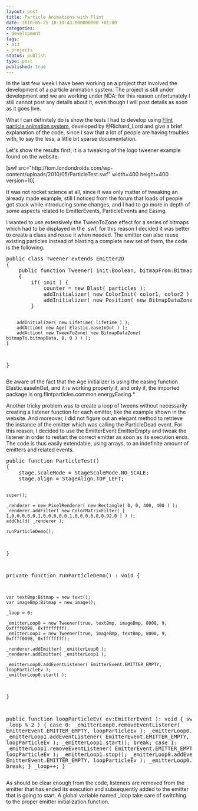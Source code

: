 ```yaml
---
layout: post
title: Particle Animations with Flint
date: 2010-05-25 18:10:43.000000000 +01:00
categories:
- development
tags:
- as3
- projects
status: publish
type: post
published: true
---
```

<p>In the last few week I have been working on a project that involved the development of a particle animation system. The project is still under development and we are working under NDA: for this reason unfortunately I still cannot post any details about it, even though I will post details as soon as it goes live.</p>
<p>What I can definitely do is show the tests I had to develop using <a href="http://flintparticles.org/">Flint particle animation system</a>, developed by @Richard_Lord and give a brief explanation of the code, since I saw that a lot of people are having troubles with, to say the less, a little bit sparse documentation.</p>
<p>Let's show the results first, it is a tweaking of the logo tweener example found on the website.</p>
<p>[swf src="http://tom.londondroids.com/wp-content/uploads/2010/05/ParticleTest.swf" width=400 height=400 version=10]</p>
<p><!--more-->It was not rocket science at all, since it was only matter of tweaking an already made example, still I noticed from the forum that loads of people got stuck while introducing some changes, and I had to go more in depth of some aspects related to EmitterEvents, ParticleEvents and Easing.</p>
<p>I wanted to use extensively the TweenToZone effect for a series of bitmaps which had to be displayed in the .swf, for this reason I decided it was better to create a class and reuse it when needed. The emitter can also reuse existing particles instead of blasting a complete new set of them, the code is the following.</p>
<pre class="brush:as3">public class Tweener extends Emitter2D
{
    public function Tweener( init:Boolean, bitmapFrom:Bitmap, bitmapTo:Bitmap, particles:uint, lifetime:uint, color1:uint, color2:uint )
    {
        if( init ) {
            counter = new Blast( particles );
            addInitializer( new ColorInit( color1, color2 ) );
            addInitializer( new Position( new BitmapDataZone( bitmapFrom.bitmapData, 0, 0 ) ) );
        }

        addInitializer( new Lifetime( lifetime ) );
        addAction( new Age( Elastic.easeInOut ) );
        addAction( new TweenToZone( new BitmapDataZone( bitmapTo.bitmapData, 0, 0 ) ) );
    }
}</pre>
<p>Be aware of the fact that the Age initializer is using the easing function Elastic.easeInOut, and it is working properly if, and only if, the imported package is org.flintparticles.common.energyEasing.*</p>
<p>Another tricky problem was to create a loop of tweens without necessarily creating a listener function for each emitter, like the example shown in the website. And moreover, I did not figure out an elegant method to retrieve the instance of the emitter which was calling the ParticleDead event. For this reason, I decided to use the EmitterEvent EmitterEmpty and tweak the listener in order to restart the correct emitter as soon as its execution ends. The code is thus easily extendable, using arrays, to an indefinite amount of emitters and related events.</p>
<pre class="brush:as3">public function ParticleTest()
{
    stage.scaleMode = StageScaleMode.NO_SCALE;
    stage.align = StageAlign.TOP_LEFT;

    super();

    _renderer = new PixelRenderer( new Rectangle( 0, 0, 400, 400 ) );
    _renderer.addFilter( new ColorMatrixFilter( [ 1,0,0,0,0,0,1,0,0,0,0,0,1,0,0,0,0,0,0.92,0 ] ) );
    addChild( _renderer );

    runParticleDemo();
}

private function runParticleDemo() : void {

    var textBmp:Bitmap = new text();
    var imageBmp:Bitmap = new image();

    _loop = 0;

    _emitterLoop0 = new Tweener(true, textBmp, imageBmp, 8000, 9, 0xffff0098, 0xffffffff);
    _emitterLoop1 = new Tweener(true, imageBmp, textBmp, 8000, 9, 0xffff0098, 0xffffffff);

    _renderer.addEmitter( _emitterLoop0 );
    _renderer.addEmitter( _emitterLoop1 );

    _emitterLoop0.addEventListener( EmitterEvent.EMITTER_EMPTY, loopParticleEv );
    _emitterLoop0.start( );
}

public function loopParticleEv( ev:EmitterEvent ): void
{
    switch( _loop % 2 ) {
    case 0:
        _emitterLoop0.removeEventListener( EmitterEvent.EMITTER_EMPTY, loopParticleEv );
        _emitterLoop0.stop();
        _emitterLoop1.addEventListener( EmitterEvent.EMITTER_EMPTY, loopParticleEv );
        _emitterLoop1.start();
        break;
    case 1:
        _emitterLoop1.removeEventListener( EmitterEvent.EMITTER_EMPTY, loopParticleEv );
        _emitterLoop1.stop();
        _emitterLoop0.addEventListener( EmitterEvent.EMITTER_EMPTY, loopParticleEv );
        _emitterLoop0.start();
        break;
    }
    _loop++;
}</pre>
<p>As should be clear enough from the code, listeners are removed from the emitter that has ended its execution and subsequently added to the emitter that is going to start. A global variable named _loop take care of switching to the proper emitter initialization function.</p>
